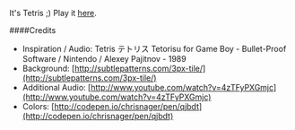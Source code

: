 It's Tetris ;) Play it [here](http://cortexture.net/tetris).

####Credits

- Inspiration / Audio: Tetris テトリス Tetorisu for Game Boy - Bullet-Proof Software / Nintendo / Alexey Pajitnov - 1989
- Background: [http://subtlepatterns.com/3px-tile/](http://subtlepatterns.com/3px-tile/)
- Additional Audio: [http://www.youtube.com/watch?v=4zTFyPXGmjc](http://www.youtube.com/watch?v=4zTFyPXGmjc)
- Colors: [http://codepen.io/chrisnager/pen/qjbdt](http://codepen.io/chrisnager/pen/qjbdt)